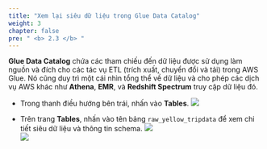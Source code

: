 ```yaml
---
title: "Xem lại siêu dữ liệu trong Glue Data Catalog"
weight: 3
chapter: false
pre: " <b> 2.3 </b> "
---
```


**Glue Data Catalog** chứa các tham chiếu đến dữ liệu được sử dụng làm nguồn và đích cho các tác vụ ETL (trích xuất, chuyển đổi và tải) trong AWS Glue. Nó cũng duy trì một cái nhìn tổng thể về dữ liệu và cho phép các dịch vụ AWS khác như **Athena**, **EMR**, và **Redshift Spectrum** truy cập dữ liệu đó.

- Trong thanh điều hướng bên trái, nhấn vào **Tables**.
![](../../images/2.discover/12.png)

- Trên trang **Tables**, nhấn vào tên bảng `raw_yellow_tripdata` để xem chi tiết siêu dữ liệu và thông tin schema.
![](../../images/2.discover/13.png)  
![](../../images/2.discover/14.png)

